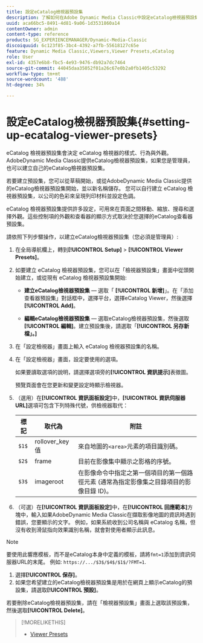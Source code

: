 ```yaml
---
title: 設定eCatalog檢視器預設集
description: 了解如何在Adobe Dynamic Media Classic中設定eCatalog檢視器預設集。
uuid: aca66bc5-8491-4d81-9a06-1d3531860a14
contentOwner: admin
content-type: reference
products: SG_EXPERIENCEMANAGER/Dynamic-Media-Classic
discoiquuid: 6c123f85-3bc4-4392-a7fb-55618127c65e
feature: Dynamic Media Classic,Viewers,Viewer Presets,eCatalog
role: User
exl-id: 4357e6b8-fbc5-4e93-9476-db92a7dc7464
source-git-commit: 44045daa35052f01a26c67e0b2a0fb1405c53292
workflow-type: tm+mt
source-wordcount: '488'
ht-degree: 34%

---
```


# 設定eCatalog檢視器預設集{#setting-up-ecatalog-viewer-presets}

eCatalog 檢視器預設集會決定 eCatalog 檢視器的樣式、行為與外觀。AdobeDynamic Media Classic提供eCatalog檢視器預設集，如果您是管理員，也可以建立自己的eCatalog檢視器預設集。

若要建立預設集，您可以從草稿開始，或從AdobeDynamic Media Classic提供的eCatalog檢視器預設集開始，並以新名稱儲存。 您可以自行建立 eCatalog 檢視器預設集，以公司的色彩來呈現列印材料並設定色調。

eCatalog 檢視器預設集提供許多設定，可用來在頁面之間移動、縮放、搜尋和選擇外觀。這些控制項的外觀和查看器的顯示方式取決於您選擇的eCatalog查看器預設集。

請依照下列步驟操作，以建立eCatalog檢視器預設集（您必須是管理員）:

1. 在全局導航欄上，轉到&#x200B;**[!UICONTROL Setup]** > **[!UICONTROL Viewer Presets]**。
1. 如要建立 eCatalog 檢視器預設集，您可以在「檢視器預設集」畫面中從頭開始建立，或從現有 eCatalog 檢視器預設集開始:

   * **建立eCatalog檢視器預設集**  — 選取「 **[!UICONTROL 新增]**」。在「添加查看器預設集」對話框中，選擇平台，選擇eCatalog Viewer，然後選擇&#x200B;**[!UICONTROL Add]**。

   * **編輯eCatalog檢視器預設集**  — 選取eCatalog檢視器預設集，然後選取 **[!UICONTROL 編輯]**。建立預設集後，請選取「**[!UICONTROL 另存新檔」。]**

1. 在「設定檢視器」畫面上輸入 eCatalog 檢視器預設集的名稱。
1. 在「設定檢視器」畫面，設定要使用的選項。

   如果要讀取選項的說明，請選擇選項旁的&#x200B;**[!UICONTROL 資訊提示]**&#x200B;表徵圖。

   預覽頁面會在您更新和變更設定時顯示檢視器。

1. （選用）在&#x200B;**[!UICONTROL 資訊面板設定]**&#x200B;中，**[!UICONTROL 資訊伺服器URL]**&#x200B;選項可包含下列特殊代號，供檢視器取代：

   | 標記 | 取代為 | 附註 |
   | --- | --- | --- |
   | `$1$` | rollover_key 值 | 來自地圖的`<area>`元素的項目識別碼。 |
   | `$2$` | frame | 目前在影像集中顯示之影格的序號。 |
   | `$3$` | imageroot | 在影像命令中指定之第一個項目的第一個路徑元素 (通常為指定影像集之目錄項目的影像目錄 ID)。 |

1. （可選）在&#x200B;**[!UICONTROL 資訊面板設定]**&#x200B;中，在&#x200B;**[!UICONTROL 回應範本]**&#x200B;方塊中，輸入如果AdobeDynamic Media Classic在擷取影像地圖的資訊時遇到錯誤，您要顯示的文字。 例如，如果系統收到公司名稱與 eCatalog 名稱，但沒有收到滑鼠指向效果識別名稱，就會對使用者顯示此訊息。

>[!NOTE]
>
>要使用此響應模板，而不是eCatalog本身中定義的模板，請將`fmt=1`添加到資訊伺服器URL的末尾。 例如: `https://.../$3$/$4$/$1$/?FMT=1`.

1. 選擇&#x200B;**[!UICONTROL 保存]**。
1. 如果您希望建立的eCatalog檢視器預設集是用於在網頁上顯示eCatalog的預設集，請選取&#x200B;**[!UICONTROL 預設]**。

若要刪除eCatalog檢視器預設集，請在「檢視器預設集」畫面上選取該預設集，然後選取&#x200B;**[!UICONTROL Delete]**。

>[!MORELIKETHIS]
>
>* [Viewer Presets](application-setup.md#viewer_presets)

